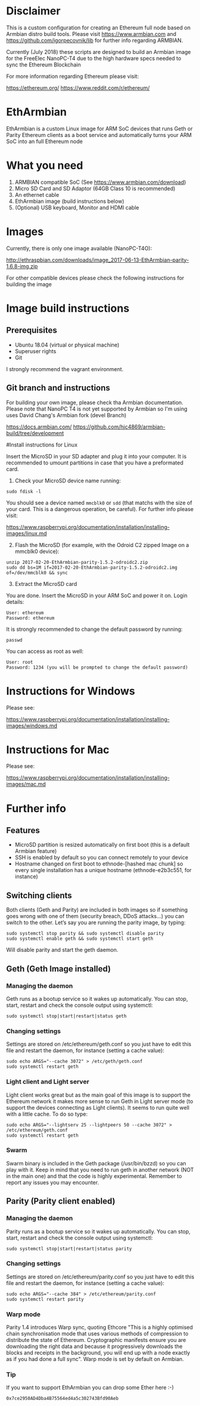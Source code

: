 # Disclaimer

This is a custom configuration for creating an Ethereum full node based on Armbian distro build tools. Please visit https://www.armbian.com and https://github.com/igorpecovnik/lib for further info regarding ARMBIAN.

Currently (July 2018) these scripts are designed to build an Armbian image for the FreeElec NanoPC-T4 due to the high hardware specs needed to sync the Ethereum Blockchain

For more information regarding Ethereum please visit:

https://ethereum.org/
https://www.reddit.com/r/ethereum/


# EthArmbian

EthArmbian is a custom Linux image for ARM SoC devices that runs Geth or Parity Ethereum clients as a boot service and automatically turns your ARM SoC into an full Ethereum node

# What you need

1. ARMBIAN compatible SoC (See https://www.armbian.com/download)
2. Micro SD Card and SD Adaptor (64GB Class 10 is recommended) 
4. An ethernet cable
5. EthArmbian image (build instructions below)
6. (Optional) USB keyboard, Monitor and HDMI cable

# Images

Currently, there is only one image available (NanoPC-T4O):

http://ethraspbian.com/downloads/image_2017-06-13-EthArmbian-parity-1.6.8-img.zip

For other compatible devices please check the following instructions for building the image

# Image build instructions

## Prerequisites

- Ubuntu 18.04 (virtual or physical machine)
- Superuser rights
- Git

I strongly recommend the vagrant environment.

## Git branch and instructions

For building your own image, please check tha Armbian documentation. Please note that NanoPC T4 is not yet supported by Armbian so I'm using uses David Chang's Armbian fork (devel Branch)

https://docs.armbian.com/
https://github.com/hjc4869/armbian-build/tree/development


#Install instructions for Linux

Insert the MicroSD in your SD adapter and plug it into your computer. It is recommended to umount partitions in case that you have a preformated card.

1. Check your MicroSD device name running:

`sudo fdisk -l`

You should see a device named `mmcblk0` or `sdd` (that matchs with the size of your card. This is a dangerous operation, be careful). For further info please visit:

https://www.raspberrypi.org/documentation/installation/installing-images/linux.md

2. Flash the MicroSD (for example, with the Odroid C2 zipped Image on a mmcblk0 device):

```
unzip 2017-02-20-EthArmbian-parity-1.5.2-odroidc2.zip
sudo dd bs=1M if=2017-02-20-EthArmbian-parity-1.5.2-odroidc2.img of=/dev/mmcblk0 && sync
```

3. Extract the MicroSD card

You are done. Insert the MicroSD in your ARM SoC and power it on. Login details:

```
User: ethereum
Password: ethereum
```

It is strongly recommended to change the default password by running:

`passwd`

You can access as root as well:

```
User: root
Password: 1234 (you will be prompted to change the default password)
```

# Instructions for Windows

Please see:

https://www.raspberrypi.org/documentation/installation/installing-images/windows.md

# Instructions for Mac

Please see:

https://www.raspberrypi.org/documentation/installation/installing-images/mac.md

# Further info

## Features

- MicroSD partition is resized automatically on first boot (this is a default Armbian feature)
- SSH is enabled by default so you can connect remotely to your device
- Hostname changed on first boot to ethnode-[hashed mac chunk] so every single installation has a unique hostname (ethnode-e2b3c551, for instance)

## Switching clients

Both clients (Geth and Parity) are included in both images so if something goes wrong with one of them (security breach, DDoS attacks…) you can switch to the other. Let’s say you are running the parity image, by typing:

```
sudo systemctl stop parity && sudo systemctl disable parity
sudo systemctl enable geth && sudo systemctl start geth
```

Will disable parity and start the geth daemon.


## Geth (Geth Image installed)

### Managing the daemon

Geth runs as a bootup service so it wakes up automatically. You can stop, start, restart and check the console output using systemctl:

`sudo systemctl stop|start|restart|status geth`

### Changing settings

Settings are stored on /etc/ethereum/geth.conf so you just have to edit this file and restart the daemon, for instance (setting a cache value):

```
sudo echo ARGS="--cache 3072" > /etc/geth/geth.conf
sudo systemctl restart geth
```
### Light client and Light server

Light client works great but as the main goal of this image is to support the Ethereum network it makes more sense to run Geth in Light server mode (to support the devices connecting as Light clients). It seems to run quite well with a little cache. To do so type:

```
sudo echo ARGS="--lightserv 25 --lightpeers 50 --cache 3072" > /etc/ethereum/geth.conf
sudo systemctl restart geth
```

### Swarm

Swarm binary is included in the Geth package (/usr/bin/bzzd) so you can play with it. Keep in mind that you need to run geth in another network (NOT in the main one) and that the code is highly experimental. Remember to report any issues you may encounter.

## Parity (Parity client enabled)

### Managing the daemon

Parity runs as a bootup service so it wakes up automatically. You can stop, start, restart and check the console output using systemctl:

`sudo systemctl stop|start|restart|status parity`


### Changing settings

Settings are stored on /etc/ethereum/parity.conf so you just have to edit this file and restart the daemon, for instance (setting a cache value):

```
sudo echo ARGS="--cache 384" > /etc/ethereum/parity.conf
sudo systemctl restart parity
```

### Warp mode

Parity 1.4 introduces Warp sync, quoting Ethcore "This is a highly optimised chain synchronisation mode that uses various methods of compression to distribute the state of Ethereum. Cryptographic manifests ensure you are downloading the right data and because it progressively downloads the blocks and receipts in the background, you will end up with a node exactly as if you had done a full sync". Warp mode is set by default on Armbian.

### Tip

If you want to support EthArmbian you can drop some Ether here :-)

`0x7ce2950AD4Dba4B75564ed4a5c302743Bfd90Aeb`
